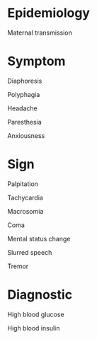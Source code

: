 # Epidemiology

Maternal transmission

# Symptom

Diaphoresis

Polyphagia

Headache

Paresthesia

Anxiousness

# Sign

Palpitation

Tachycardia

Macrosomia

Coma

Mental status change

Slurred speech

Tremor

# Diagnostic

High blood glucose

High blood insulin
